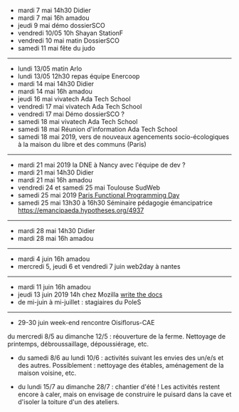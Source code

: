 - mardi 7 mai 14h30 Didier
- mardi 7 mai 16h amadou
- jeudi 9 mai démo dossierSCO
- vendredi 10/05 10h Shayan StationF
- vendredi 10 mai matin DossierSCO
- samedi 11 mai fête du judo
---
- lundi 13/05 matin Arlo
- lundi 13/05 12h30 repas équipe Enercoop
- mardi 14 mai 14h30 Didier
- mardi 14 mai 16h amadou
- jeudi 16 mai vivatech Ada Tech School
- vendredi 17 mai vivatech Ada Tech School
- vendredi 17 mai Démo dossierSCO ?
- samedi 18 mai vivatech Ada Tech School
- samedi 18 mai Réunion d'information Ada Tech School
- samedi 18 mai 2019, vers de nouveaux agencements socio-écologiques à la maison du libre et des communs (Paris)
---
- mardi 21 mai 2019 la DNE à Nancy avec l'équipe de dev ?
- mardi 21 mai 14h30 Didier
- mardi 21 mai 16h amadou
- vendredi 24 et samedi 25 mai Toulouse SudWeb
- samedi 25 mai 2019 [Paris Functional Programming Day](http://fpday.org/)
- samedi 25 mai 13h30 à 16h30 Séminaire pédagogie émancipatrice  https://emancipaeda.hypotheses.org/4937
---
- mardi 28 mai 14h30 Didier
- mardi 28 mai 16h amadou
---
- mardi 4 juin 16h amadou
- mercredi 5, jeudi 6 et vendredi 7 juin web2day à nantes
---
- mardi 11 juin 16h amadou
- jeudi 13 juin 2019 14h chez Mozilla [write the docs](https://www.meetup.com/fr-FR/Write-the-Docs-Paris/events/260964602/)
- de mi-juin à mi-juillet : stagiaires du PoleS
---
- 29-30 juin week-end rencontre Oisiflorus-CAE



du mercredi 8/5 au dimanche 12/5 : réouverture de la ferme. Nettoyage
de printemps, débroussaillage, dépoussiérage, etc.

- du samedi 8/6 au lundi 10/6 : activités suivant les envies des un/e/s
et des autres. Possiblement : nettoyage des étables, aménagement de la
maison voisine, etc.

- du lundi 15/7 au dimanche 28/7 : chantier d'été ! Les activités
restent encore à caler, mais on envisage de construire le puisard dans
la cave et d'isoler la toiture d'un des ateliers. 
